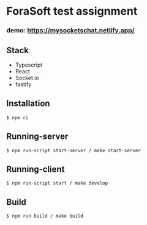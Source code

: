 # ForaSoft test assignment
### demo: https://mysocketschat.netlify.app/
## Stack

- Typescript
- React
- Socket.io
- fastify

## Installation

```
$ npm ci
```

## Running-server

```
$ npm run-script start-server / make start-server
```

## Running-client

```
$ npm run-script start / make develop
```

## Build

```
$ npm run build / make build
```